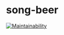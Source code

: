 # song-beer
[![Maintainability](https://api.codeclimate.com/v1/badges/549a7259209660b92275/maintainability)](https://codeclimate.com/github/AndreyPiganov/frontend-project-4/maintainability)
